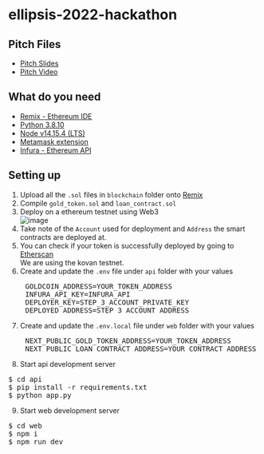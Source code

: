 # ellipsis-2022-hackathon

## Pitch Files 
- [Pitch Slides](https://drive.google.com/file/d/1TvxmM39Vt_4ELbINPglsdBGV9JTG0UaW/view?usp=sharing)
- [Pitch Video](https://drive.google.com/file/d/1PiNjrZMMLvj_1GywXFTWMIKkJgg_aT6J/view?usp=sharing)

## What do you need

- [Remix - Ethereum IDE](https://remix.ethereum.org/)
- [Python 3.8.10](https://www.python.org/downloads/release/python-3810/)
- [Node v14.15.4 (LTS)](https://nodejs.org/es/blog/release/v14.15.4/)
- [Metamask extension](https://metamask.io/)
- [Infura - Ethereum API](https://infura.io/)

## Setting up

1. Upload all the `.sol` files in `blockchain` folder onto [Remix](https://remix.ethereum.org/)
2. Compile `gold_token.sol` and `loan_contract.sol`
3. Deploy on a ethereum testnet using Web3 <br>
![image](https://user-images.githubusercontent.com/56392203/187062709-95cafb23-22cd-4eb3-9528-68b154c7ef41.png)
4. Take note of the `Account` used for deployment and `Address` the smart contracts are deployed at.
5. You can check if your token is successfully deployed by going to [Etherscan](https://kovan.etherscan.io/address/0x2fC66763671f23281Fd152B4fb8da6D5AFF0228D)
<br>We are using the kovan testnet.
6. Create and update the `.env` file under `api` folder with your values <br>
<pre>
    GOLDCOIN_ADDRESS=YOUR_TOKEN_ADDRESS
    INFURA_API_KEY=INFURA_API
    DEPLOYER_KEY=STEP_3_ACCOUNT_PRIVATE_KEY  
    DEPLOYED_ADDRESS=STEP_3_ACCOUNT_ADDRESS
</pre>
7. Create and update the `.env.local` file under `web` folder with your values <br>
<pre>
    NEXT_PUBLIC_GOLD_TOKEN_ADDRESS=YOUR_TOKEN_ADDRESS
    NEXT_PUBLIC_LOAN_CONTRACT_ADDRESS=YOUR_CONTRACT_ADDRESS
</pre>
8. Start api development server
<pre>
$ cd api
$ pip install -r requirements.txt
$ python app.py
</pre>
9. Start web development server
<pre>
$ cd web
$ npm i
$ npm run dev
</pre>
